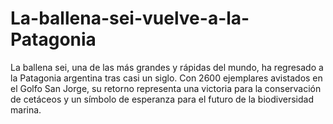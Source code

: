 # La-ballena-sei-vuelve-a-la-Patagonia
La ballena sei, una de las más grandes y rápidas del mundo, ha regresado a la Patagonia argentina tras casi un siglo. Con 2600 ejemplares avistados en el Golfo San Jorge, su retorno representa una victoria para la conservación de cetáceos y un símbolo de esperanza para el futuro de la biodiversidad marina.
